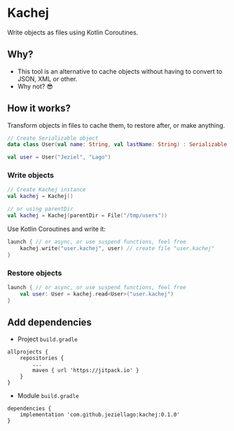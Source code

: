# Kachej
Write objects as files using Kotlin Coroutines.

## Why?
- This tool is an alternative to cache objects without having to convert to JSON, XML or other.
- Why not? 😎

## How it works?
Transform objects in files to cache them, to restore after, or make anything.
```kotlin
// Create Serializable object
data class User(val name: String, val lastName: String) : Serializable

val user = User("Jeziel", "Lago")
```
### Write objects
```kotlin
// Create Kachej instance
val kachej = Kachej()

// or using parentDir
val kachej = Kachej(parentDir = File("/tmp/users"))
```
Use Kotlin Coroutines and write it:
```kotlin
launch { // or async, or use suspend functions, feel free
    kachej.write("user.kachej", user) // create file "user.kachej"
}
```
### Restore objects
```kotlin
launch { // or async, or use suspend functions, feel free
    val user: User = kachej.read<User>("user.kachej")
}
```
## Add dependencies
- Project `build.gradle` 
```
allprojects {
    repositories {
        ...
        maven { url 'https://jitpack.io' }
    }
}
```
- Module `build.gradle` 
```
dependencies {
    implementation 'com.github.jeziellago:kachej:0.1.0'
}
```
